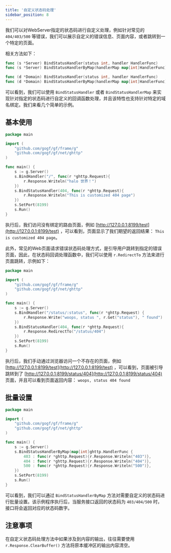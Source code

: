 ```yaml
---
title: '自定义状态码处理'
sidebar_position: 8
---
```


我们可以对WebServer指定的状态码进行自定义处理，例如针对常见的 `404/403/500` 等错误，我们可以展示自定义的错误信息、页面内容，或者跳转到一个特定的页面。

相关方法如下：

```  go
func (s *Server) BindStatusHandler(status int, handler HandlerFunc)
func (s *Server) BindStatusHandlerByMap(handlerMap map[int]HandlerFunc)

func (d *Domain) BindStatusHandler(status int, handler HandlerFunc)
func (d *Domain) BindStatusHandlerByMap(handlerMap map[int]HandlerFunc)

```

可以看到，我们可以使用 `BindStatusHandler` 或者 `BindStatusHandlerMap` 来实现针对指定的状态码进行自定义的回调函数处理，并且该特性也支持针对特定的域名绑定。我们来看几个简单的示例。

## 基本使用

```  go
package main

import (
    "github.com/gogf/gf/frame/g"
    "github.com/gogf/gf/net/ghttp"
)

func main() {
    s := g.Server()
    s.BindHandler("/", func(r *ghttp.Request){
        r.Response.Writeln("halo 世界！")
    })
    s.BindStatusHandler(404, func(r *ghttp.Request){
        r.Response.Writeln("This is customized 404 page")
    })
    s.SetPort(8199)
    s.Run()
}

```

执行后，我们访问没有绑定的路由页面，例如 [http://127.0.0.1:8199/test](http://127.0.0.1:8199/test) ，可以看到，页面显示了我们期望的返回结果： `This is customized 404 page`。

此外，常见的Web页面请求错误状态码处理方式，是引导用户跳转到指定的错误页面，因此，在状态码回调处理函数中，我们可以使用 `r.RedirectTo` 方法来进行页面跳转，示例如下：

```  go
package main

import (
    "github.com/gogf/gf/frame/g"
    "github.com/gogf/gf/net/ghttp"
)

func main() {
    s := g.Server()
    s.BindHandler("/status/:status", func(r *ghttp.Request) {
        r.Response.Write("woops, status ", r.Get("status"), " found")
    })
    s.BindStatusHandler(404, func(r *ghttp.Request){
        r.Response.RedirectTo("/status/404")
    })
    s.SetPort(8199)
    s.Run()
}

```

执行后，我们手动通过浏览器访问一个不存在的页面，例如 [http://127.0.0.1:8199/test](http://127.0.0.1:8199/test) ，可以看到，页面被引导跳转到了 [http://127.0.0.1:8199/status/404](http://127.0.0.1:8199/status/404) 页面，并且可以看到页面返回内容： `woops, status 404 found`

## 批量设置

```  go
package main

import (
    "github.com/gogf/gf/frame/g"
    "github.com/gogf/gf/net/ghttp"
)

func main() {
    s := g.Server()
    s.BindStatusHandlerByMap(map[int]ghttp.HandlerFunc {
        403 : func(r *ghttp.Request){r.Response.Writeln("403")},
        404 : func(r *ghttp.Request){r.Response.Writeln("404")},
        500 : func(r *ghttp.Request){r.Response.Writeln("500")},
    })
    s.SetPort(8199)
    s.Run()
}

```

可以看到，我们可以通过 `BindStatusHandlerByMap` 方法对需要自定义的状态码进行批量设置。该示例程序执行后，当服务接口返回的状态码为 `403/404/500` 时，接口将会返回对应的状态码数字。

## 注意事项

在自定义状态码处理方法中如果涉及到内容的输出，往往需要使用 `r.Response.ClearBuffer()` 方法将原本缓冲区的输出内容清空。